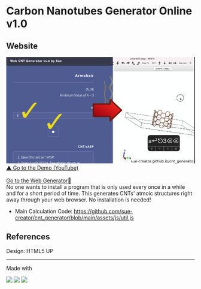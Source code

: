 # Carbon Nanotubes Generator Online v1.0
## Website
![Carbon Nanotubes Generator Demonstration](readmeImg.png)
<br><a href="https://github.com/sue-creator/cnt_generator/blob/main/readmeImg.png">  ▲ Go to the Demo (YouTube) </a>
<br><br>
<a href="https://sue-creator.github.io/cnt_generator/" target="_blank" rel="noopener noreferrer">Go to the Web Generator🔮</a><br>
No one wants to install a program that is only used every once in a while and for a short period of time. This generates CNTs' atmoic structures right away through your web browser. No installation is needed! 

- Main Calculation Code: https://github.com/sue-creator/cnt_generator/blob/main/assets/js/util.js


## References
Design: HTML5 UP<br>

***
Made with
<p>
<img src="https://img.shields.io/badge/HTML5-E34F26?style=for-the-badge&logo=html5&logoColor=white"/> <img src="https://img.shields.io/badge/CSS3-1572B6?style=for-the-badge&logo=css3&logoColor=white"/> <img src="https://img.shields.io/badge/JavaScript-F7DF1E?style=for-the-badge&logo=javascript&logoColor=black"/>
</p>

